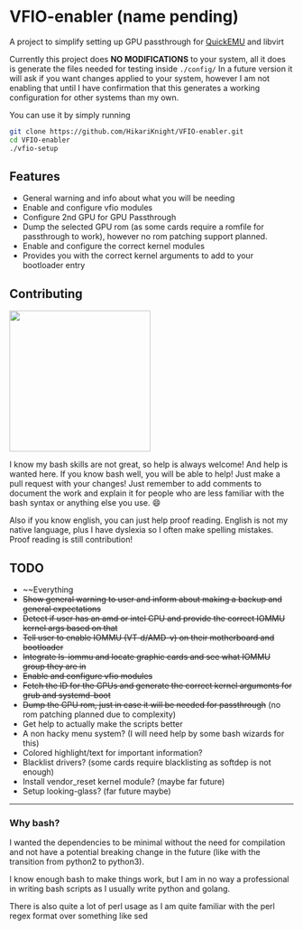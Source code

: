 # VFIO-enabler (name pending)

A project to simplify setting up GPU passthrough for [QuickEMU](https://github.com/quickemu-project/quickemu) and libvirt

Currently this project does **NO MODIFICATIONS** to your system, all it does is generate the files needed for testing inside `./config/`
In a future version it will ask if you want changes applied to your system, however I am not enabling that until I have confirmation that this generates a working configuration for other systems than my own.

You can use it by simply running

```bash
git clone https://github.com/HikariKnight/VFIO-enabler.git
cd VFIO-enabler
./vfio-setup
```

## Features

* General warning and info about what you will be needing
* Enable and configure vfio modules
* Configure 2nd GPU for GPU Passthrough
* Dump the selected GPU rom (as some cards require a romfile for passthrough to work), however no rom patching support planned.
* Enable and configure the correct kernel modules
* Provides you with the correct kernel arguments to add to your bootloader entry

## Contributing

<img src="https://user-images.githubusercontent.com/2557889/156038229-4e70352f-9182-4474-8e32-d14d3ad67566.png" width="250px">

I know my bash skills are not great, so help is always welcome! And help is wanted here.
If you know bash well, you will be able to help! Just make a pull request with your changes!
Just remember to add comments to document the work and explain it for people who are less familiar with the bash syntax or anything else you use. 😄

Also if you know english, you can just help proof reading. English is not my native language, plus I have dyslexia so I often make spelling mistakes.
Proof reading is still contribution!

## TODO

* ~~Everything
* ~~Show general warning to user and inform about making a backup and general expectations~~
* ~~Detect if user has an amd or intel CPU and provide the correct IOMMU kernel args based on that~~
* ~~Tell user to enable IOMMU (VT-d/AMD-v) on their motherboard and bootloader~~
* ~~Integrate ls-iommu and locate graphic cards and see what IOMMU group they are in~~
* ~~Enable and configure vfio modules~~
* ~~Fetch the ID for the GPUs and generate the correct kernel arguments for grub and systemd-boot~~
* ~~Dump the GPU rom, just in case it will be needed for passthrough~~ (no rom patching planned due to complexity)
* Get help to actually make the scripts better
* A non hacky menu system? (I will need help by some bash wizards for this)
* Colored highlight/text for important information?
* Blacklist drivers? (some cards require blacklisting as softdep is not enough)
* Install vendor_reset kernel module? (maybe far future)
* Setup looking-glass? (far future maybe)

----

### Why bash?

I wanted the dependencies to be minimal without the need for compilation and not have a potential breaking change in the future (like with the transition from python2 to python3).

I know enough bash to make things work, but I am in no way a professional in writing bash scripts as I usually write python and golang.

There is also quite a lot of perl usage as I am quite familiar with the perl regex format over something like sed
